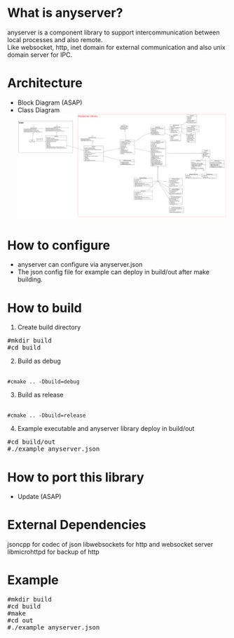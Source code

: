 # What is anyserver?
anyserver is a component library to support intercommunication between local processes and also remote. <br>
Like websocket, http, inet domain for external communication and also unix domain server for IPC.

# Architecture
- Block Diagram (ASAP)
- Class Diagram
![alt tag](https://github.com/tehokang/anyserver/blob/master/anyserver_class_diagram.png)

# How to configure
- anyserver can configure via anyserver.json
- The json config file for example can deploy in build/out after make building.

# How to build
1. Create build directory
<pre>
#mkdir build
#cd build
</pre>
2. Build as debug
<pre><code>
#cmake .. -Dbuild=debug 
</code></pre>
3. Build as release
<pre><code>
#cmake .. -Dbuild=release
</code></pre>
4. Example executable and anyserver library deploy in build/out
<pre>
#cd build/out
#./example anyserver.json
</pre>

# How to port this library
- Update (ASAP) 

# External Dependencies
jsoncpp for codec of json
libwebsockets for http and websocket server
libmicrohttpd for backup of http

# Example
<pre>
#mkdir build
#cd build
#make
#cd out
#./example anyserver.json
</pre>


